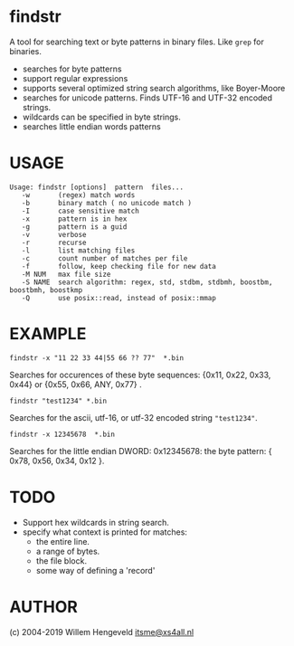 findstr
=======

A tool for searching text or byte patterns in binary files.
Like `grep` for binaries.

 * searches for byte patterns
 * support regular expressions
 * supports several optimized string search algorithms, like Boyer-Moore
 * searches for unicode patterns. Finds UTF-16 and UTF-32 encoded strings.
 * wildcards can be specified in byte strings.
 * searches little endian words patterns


USAGE
=====

    Usage: findstr [options]  pattern  files...
       -w       (regex) match words
       -b       binary match ( no unicode match )
       -I       case sensitive match
       -x       pattern is in hex
       -g       pattern is a guid
       -v       verbose
       -r       recurse
       -l       list matching files
       -c       count number of matches per file
       -f       follow, keep checking file for new data
       -M NUM   max file size
       -S NAME  search algorithm: regex, std, stdbm, stdbmh, boostbm, boostbmh, boostkmp
       -Q       use posix::read, instead of posix::mmap


EXAMPLE
=======

    findstr -x "11 22 33 44|55 66 ?? 77"  *.bin

Searches for occurences of these byte sequences: {0x11, 0x22, 0x33, 0x44}  or {0x55, 0x66, ANY, 0x77} .


    findstr "test1234" *.bin

Searches for the ascii, utf-16, or utf-32 encoded string  `"test1234"`.


    findstr -x 12345678  *.bin

Searches for the little endian DWORD:  0x12345678: the byte pattern: { 0x78, 0x56, 0x34, 0x12 }.


TODO
====

 * Support hex wildcards in string search.
 * specify what context is printed for matches:
   * the entire line.
   * a range of bytes.
   * the file block.
   * some way of defining a 'record'


AUTHOR
======

(c) 2004-2019  Willem Hengeveld <itsme@xs4all.nl>


